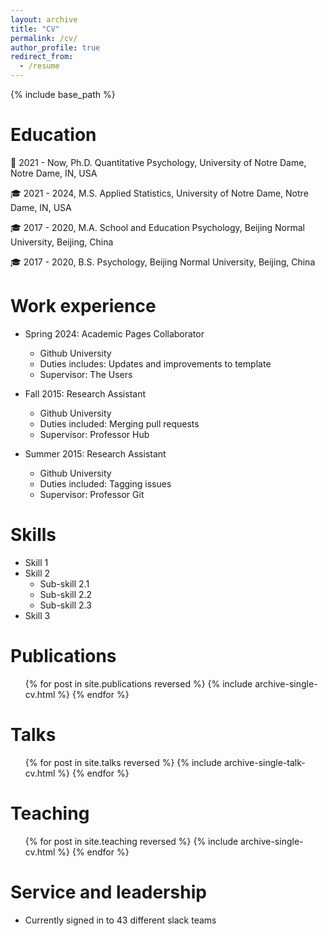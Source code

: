 ```yaml
---
layout: archive
title: "CV"
permalink: /cv/
author_profile: true
redirect_from:
  - /resume
---
```


{% include base_path %}

Education
======
🎒 2021 - Now, Ph.D. Quantitative Psychology, University of Notre Dame, Notre Dame, IN, USA

🎓 2021 - 2024, M.S. Applied Statistics, University of Notre Dame, Notre Dame, IN, USA

🎓 2017 - 2020, M.A. School and Education Psychology, Beijing Normal University, Beijing, China

🎓 2017 - 2020, B.S. Psychology, Beijing Normal University, Beijing, China

Work experience
======
* Spring 2024: Academic Pages Collaborator
  * Github University
  * Duties includes: Updates and improvements to template
  * Supervisor: The Users

* Fall 2015: Research Assistant
  * Github University
  * Duties included: Merging pull requests
  * Supervisor: Professor Hub

* Summer 2015: Research Assistant
  * Github University
  * Duties included: Tagging issues
  * Supervisor: Professor Git
  
Skills
======
* Skill 1
* Skill 2
  * Sub-skill 2.1
  * Sub-skill 2.2
  * Sub-skill 2.3
* Skill 3

Publications
======
  <ul>{% for post in site.publications reversed %}
    {% include archive-single-cv.html %}
  {% endfor %}</ul>
  
Talks
======
  <ul>{% for post in site.talks reversed %}
    {% include archive-single-talk-cv.html  %}
  {% endfor %}</ul>
  
Teaching
======
  <ul>{% for post in site.teaching reversed %}
    {% include archive-single-cv.html %}
  {% endfor %}</ul>
  
Service and leadership
======
* Currently signed in to 43 different slack teams
